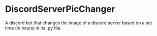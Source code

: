 # DiscordServerPicChanger
A discord bot that changes the image of a discord server based on a set time (in hours) in its .py file.

